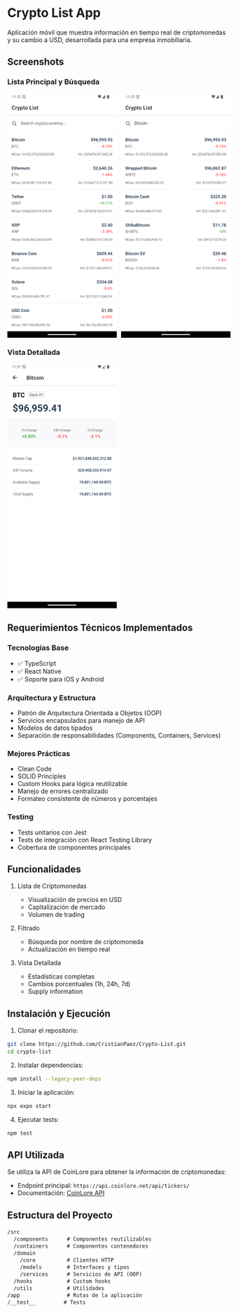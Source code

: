 # Crypto List App

Aplicación móvil que muestra información en tiempo real de criptomonedas y su cambio a USD, desarrollada para una empresa inmobiliaria.

## Screenshots

### Lista Principal y Búsqueda

<div style="display: flex; gap: 10px;">
  <img src="./assets/screenshots/home.png" width="250" alt="Lista Principal">
  <img src="./assets/screenshots/search.png" width="250" alt="Búsqueda">
</div>

### Vista Detallada

<img src="./assets/screenshots/detail.png" width="250" alt="Detalles de Criptomoneda">

## Requerimientos Técnicos Implementados

### Tecnologías Base

- ✅ TypeScript
- ✅ React Native
- ✅ Soporte para iOS y Android

### Arquitectura y Estructura

- Patrón de Arquitectura Orientada a Objetos (OOP)
- Servicios encapsulados para manejo de API
- Modelos de datos tipados
- Separación de responsabilidades (Components, Containers, Services)

### Mejores Prácticas

- Clean Code
- SOLID Principles
- Custom Hooks para lógica reutilizable
- Manejo de errores centralizado
- Formateo consistente de números y porcentajes

### Testing

- Tests unitarios con Jest
- Tests de integración con React Testing Library
- Cobertura de componentes principales

## Funcionalidades

1. Lista de Criptomonedas

   - Visualización de precios en USD
   - Capitalización de mercado
   - Volumen de trading

2. Filtrado

   - Búsqueda por nombre de criptomoneda
   - Actualización en tiempo real

3. Vista Detallada
   - Estadísticas completas
   - Cambios porcentuales (1h, 24h, 7d)
   - Supply information

## Instalación y Ejecución

1. Clonar el repositorio:

```bash
git clone https://github.com/CristianPaez/Crypto-List.git
cd crypto-list
```

2. Instalar dependencias:

```bash
npm install --legacy-peer-deps
```

3. Iniciar la aplicación:

```bash
npx expo start
```

4. Ejecutar tests:

```bash
npm test
```

## API Utilizada

Se utiliza la API de CoinLore para obtener la información de criptomonedas:

- Endpoint principal: `https://api.coinlore.net/api/tickers/`
- Documentación: [CoinLore API](https://www.coinlore.com/cryptocurrency-data-api)

## Estructura del Proyecto

```
/src
  /components      # Componentes reutilizables
  /containers      # Componentes contenedores
  /domain
    /core          # Clientes HTTP
    /models        # Interfaces y tipos
    /services      # Servicios de API (OOP)
  /hooks           # Custom hooks
  /utils           # Utilidades
/app               # Rutas de la aplicación
/__test__         # Tests
```
